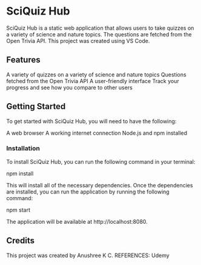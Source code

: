 # SciQuiz Hub
SciQuiz Hub is a static web application that allows users to take quizzes on a variety of science and nature topics. The questions are fetched from the Open Trivia API. This project was created using VS Code.

## Features
A variety of quizzes on a variety of science and nature topics
Questions fetched from the Open Trivia API
A user-friendly interface
Track your progress and see how you compare to other users

## Getting Started
To get started with SciQuiz Hub, you will need to have the following:

A web browser
A working internet connection
Node.js and npm installed

### Installation
To install SciQuiz Hub, you can run the following command in your terminal:

npm install

This will install all of the necessary dependencies. Once the dependencies are installed, you can run the application by running the following command:

npm start

The application will be available at http://localhost:8080.

## Credits
This project was created by Anushree K C.
REFERENCES: Udemy 
